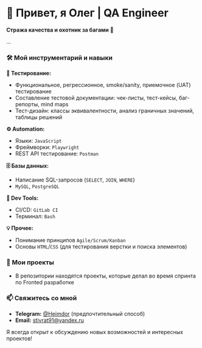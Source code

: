 # 👋 Привет, я Олег | QA Engineer

**Стража качества и охотник за багами** 🐞

...

### 🛠️ Мой инструментарий и навыки

**🧪 Тестирование:**
- Функциональное, регрессионное, smoke/sanity, приемочное (UAT) тестирование
- Составление тестовой документации: чек-листы, тест-кейсы, баг-репорты, mind maps
- Тест-дизайн: классы эквивалентности, анализ граничных значений, таблицы решений

**⚙️ Automation:**
- Языки: `JavaScript`
- Фреймворки: `Playwright`
- REST API тестирование: `Postman`

**🗄️ Базы данных:**
- Написание SQL-запросов (`SELECT`, `JOIN`, `WHERE`)
- `MySQL`, `PostgreSQL`

**🔧 Dev Tools:**
- CI/CD: `GitLab CI`
- Терминал: `Bash`

**💡 Прочее:**
- Понимание принципов `Agile/Scrum/Kanban`
- Основы `HTML`/`CSS` (для тестирования верстки и поиска элементов)

### 🚀 Мои проекты

- В репозитории находятся проекты, которые делал во время спринта по Fronted разработке

### 📫 Свяжитесь со мной

- **Telegram:** [@Heimdor](https://t.me/heimdor) (предпочтительный способ)
- **Email:** [stivrat91@yandex.ru](mailto:stivrat91@yandex.ru)

Я всегда открыт к обсуждению новых возможностей и интересных проектов!
